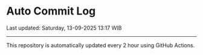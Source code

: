 # Auto Commit Log

Last updated: Saturday, 13-09-2025 13:17 WIB

---

This repository is automatically updated every 2 hour using GitHub Actions.
